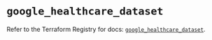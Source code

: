 # `google_healthcare_dataset`

Refer to the Terraform Registry for docs: [`google_healthcare_dataset`](https://registry.terraform.io/providers/hashicorp/google/6.31.0/docs/resources/healthcare_dataset).
